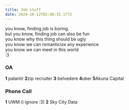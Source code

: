 ```yaml
---
title: Job stuff 
date: 2024-10-12T02:40:15.177Z
---
```



you know, finding job is boring.  
but you know, finding job can also be fun  
you know why this thing should be ugly  
you know we can romanticize any experience  
you know we can meet in this world  
:3

### OA
**1** palantir 
**2**zip recruiter
**3** belvedere
**4**uber
**5**Akuna Capital


  
### Phone Call   
**1** UWM (i ignore :3)
**2** Sky City Data